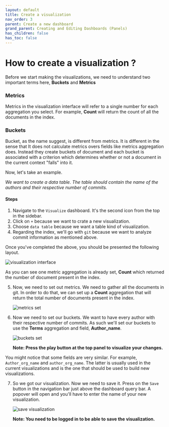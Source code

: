 ```yaml
---
layout: default
title: Create a visualization
nav_order: 3
parent: Create a new dashboard
grand_parent: Creating and Editing Dashboards (Panels)
has_children: false
has_toc: false
---
```


# How to create a visualization ?

Before we start making the visualizations, we need to understand two important terms here,
**Buckets** and **Metrics**

### Metrics
Metrics in the visualization interface will refer to a single number for each aggregation
you select. For example, **Count** will return the count of all the documents in the
index.

### Buckets
Bucket, as the name suggest, is different from metrics. It is different in the sense that
It does not calculate metrics overs fields like metrics aggregation does. Instead they
create buckets of document and each bucket is associated with a criterion which determines
whether or not a document in the current context "falls" into it.

Now, let's take an example.

*We want to create a data table. The table should contain the name of the authors and
their respective number of commits.*

#### Steps
1. Navigate to the `Visualize` dashboard. It's the second icon from the top in the
   sidebar.
2. Click on `+` because we want to crate a new visualization.
3. Choose `data table` because we want a table kind of visualization.
4. Regarding the index, we'll go with `git` because we want to analyze commit information
   as mentioned above.

Once you've completed the above, you should be presented the following layout.

![visualization interface](../assets/visualization_interface.png)

As you can see one metric aggregation is already set, **Count** which returned the number
of document present in the index.

5. Now, we need to set out metrics. We need to gather all the documents in git. In order
   to do that, we can set up a **Count** aggregation that will return the total number of
   documents present in the index.

   ![metrics set](../assets/metrics_set.png)

6. Now we need to set our buckets. We want to have every author with their respective
   number of commits. As such we'll set our buckets to use the **Terms** aggregation and
   field, **Author_name**.

   ![buckets set](../assets/buckets_set.png)

   **Note: Press the play button at the top panel to visualize your changes.**

You might notice that some fields are very similar. For example, `Author_org_name` and
`author_org_name`. The latter is usually used in the current visualizations and is the one
that should be used to build new visualizations.

7. So we got our visualization. Now we need to save it. Press on the `Save` button in the
   navigation bar just above the dashboard query bar. A popover will open and you'll have
   to enter the name of your new visualization.

   ![save visualization](../assets/save_visualization.png)

   **Note: You need to be logged in to be able to save the visualization.**
